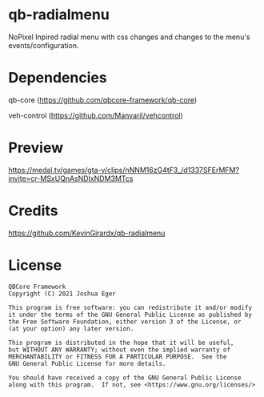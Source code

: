 # qb-radialmenu
NoPixel Inpired radial menu with css changes and changes to the menu's events/configuration.

# Dependencies
qb-core (https://github.com/qbcore-framework/qb-core)

veh-control (https://github.com/Manvaril/vehcontrol)

# Preview
https://medal.tv/games/gta-v/clips/nNNM16zG4tF3_/d1337SFErMFM?invite=cr-MSxUQnAsNDIxNDM3MTcs

# Credits

https://github.com/KevinGirardx/qb-radialmenu

# License

    QBCore Framework
    Copyright (C) 2021 Joshua Eger

    This program is free software: you can redistribute it and/or modify
    it under the terms of the GNU General Public License as published by
    the Free Software Foundation, either version 3 of the License, or
    (at your option) any later version.

    This program is distributed in the hope that it will be useful,
    but WITHOUT ANY WARRANTY; without even the implied warranty of
    MERCHANTABILITY or FITNESS FOR A PARTICULAR PURPOSE.  See the
    GNU General Public License for more details.

    You should have received a copy of the GNU General Public License
    along with this program.  If not, see <https://www.gnu.org/licenses/>
